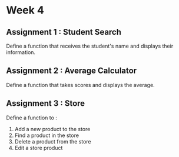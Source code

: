 # Week 4
## Assignment 1 : Student Search
Define a function that receives the student's name and displays their information.

## Assignment 2 : Average Calculator
Define a function that takes scores and displays the average.

## Assignment 3 : Store
Define a function to :
1. Add a new product to the store
2. Find a product in the store
3. Delete a product from the store
4. Edit a store product

